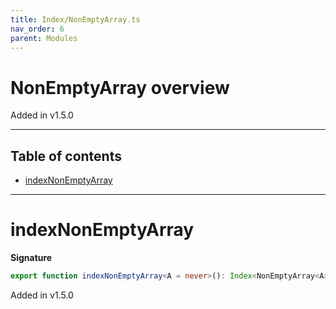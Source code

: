 ```yaml
---
title: Index/NonEmptyArray.ts
nav_order: 6
parent: Modules
---
```


# NonEmptyArray overview

Added in v1.5.0

---

<h2 class="text-delta">Table of contents</h2>

- [indexNonEmptyArray](#indexnonemptyarray)

---

# indexNonEmptyArray

**Signature**

```ts
export function indexNonEmptyArray<A = never>(): Index<NonEmptyArray<A>, number, A> { ... }
```

Added in v1.5.0
